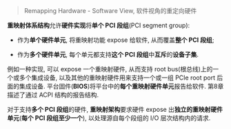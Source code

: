 
> Remapping Hardware - Software View, 软件视角的重定向硬件

**重映射体系结构**允许**硬件实现**将**单个 PCI 段组**(PCI segment group):

* 作为**单个硬件单元**, 将重映射功能 expose 给软件, 从而覆盖**整个 PCI 段组**;

* 作为**多个硬件单元**, 每个单元都支持**这个 PCI 段组**中**互斥**的**设备子集**.

例如一种实现, 可以 expose 一个重映射硬件, 从而支持 root bus(根总线)上的一个或多个集成设备, 以及其他的重映射硬件用来支持一个或一组 PCIe root port 后面的集成设备. 平台固件(**BIOS**)将平台中的**每个重映射硬件单元**报告给软件. 第8章描述了通过 ACPI 结构的报告结构.

对于支持**多个 PCI 段组**的硬件, **重映射架构**要求硬件 expose 出**独立的重映射硬件单元**(**每个 PCI 段组至少一个**), 以处理源自每个段组的 I/O 层次结构内的请求.
